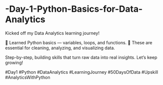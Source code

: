 # -Day-1-Python-Basics-for-Data-Analytics
Kicked off my Data Analytics learning journey!

🔹 Learned Python basics — variables, loops, and functions.
🔹 These are essential for cleaning, analyzing, and visualizing data.

Step-by-step, building skills that turn raw data into real insights.
Let’s keep growing!

#Day1 #Python #DataAnalytics #LearningJourney #50DaysOfData #Upskill #AnalyticsWithPython

